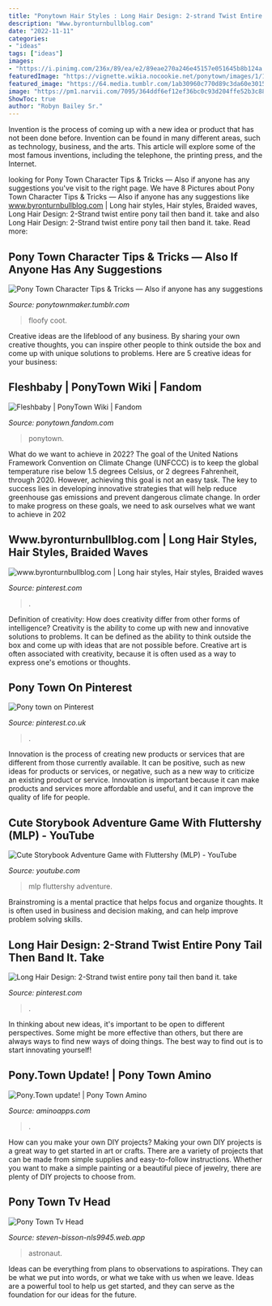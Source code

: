 ```yaml
---
title: "Ponytown Hair Styles : Long Hair Design: 2-strand Twist Entire Pony Tail Then Band It. Take"
description: "Www.byronturnbullblog.com"
date: "2022-11-11"
categories:
- "ideas"
tags: ["ideas"]
images:
- "https://i.pinimg.com/236x/89/ea/e2/89eae270a246e45157e051645b8b124a.jpg"
featuredImage: "https://vignette.wikia.nocookie.net/ponytown/images/1/19/Untitled-1.png/revision/latest?cb=20190805023852"
featured_image: "https://64.media.tumblr.com/1ab30960c770d89c3da60e301529567a/b07097ab9647de88-d7/s1280x1920/fd8813e8947f71c60ec685da6c83adeea4aebed9.png"
image: "https://pm1.narvii.com/7095/364ddf6ef12ef36bc0c93d204ffe52b3c8817fe0r1-361-282v2_hq.jpg"
ShowToc: true
author: "Robyn Bailey Sr."
---
```



Invention is the process of coming up with a new idea or product that has not been done before. Invention can be found in many different areas, such as technology, business, and the arts. This article will explore some of the most famous inventions, including the telephone, the printing press, and the Internet.

	

		
looking for Pony Town Character Tips &amp; Tricks — Also if anyone has any suggestions you've visit to the right page. We have 8 Pictures about Pony Town Character Tips &amp; Tricks — Also if anyone has any suggestions like www.byronturnbullblog.com | Long hair styles, Hair styles, Braided waves, Long Hair Design: 2-Strand twist entire pony tail then band it. take and also Long Hair Design: 2-Strand twist entire pony tail then band it. take. Read more:
		
    
## Pony Town Character Tips &amp; Tricks — Also If Anyone Has Any Suggestions

<img loading=lazy src="https://64.media.tumblr.com/1ab30960c770d89c3da60e301529567a/b07097ab9647de88-d7/s1280x1920/fd8813e8947f71c60ec685da6c83adeea4aebed9.png" onerror="this.onerror=null;this.src='https://tse2.mm.bing.net/th?id=OIP.ATQ6FM5VAOGbtj0RCUrDMgHaEI&amp;pid=15.1';" alt="Pony Town Character Tips &amp; Tricks — Also if anyone has any suggestions">

_Source: ponytownmaker.tumblr.com_

>floofy coot. 

	

Creative ideas are the lifeblood of any business. By sharing your own creative thoughts, you can inspire other people to think outside the box and come up with unique solutions to problems. Here are 5 creative ideas for your business: 

    
## Fleshbaby | PonyTown Wiki | Fandom

<img loading=lazy src="https://vignette.wikia.nocookie.net/ponytown/images/1/19/Untitled-1.png/revision/latest?cb=20190805023852" onerror="this.onerror=null;this.src='https://tse2.mm.bing.net/th?id=OIP.qZ8hs5jOT7dHOjquDPc46gAAAA&amp;pid=15.1';" alt="Fleshbaby | PonyTown Wiki | Fandom">

_Source: ponytown.fandom.com_

>ponytown. 

	

What do we want to achieve in 2022?
The goal of the United Nations Framework Convention on Climate Change (UNFCCC) is to keep the global temperature rise below 1.5 degrees Celsius, or 2 degrees Fahrenheit, through 2020. However, achieving this goal is not an easy task. The key to success lies in developing innovative strategies that will help reduce greenhouse gas emissions and prevent dangerous climate change. In order to make progress on these goals, we need to ask ourselves what we want to achieve in 202
    
## Www.byronturnbullblog.com | Long Hair Styles, Hair Styles, Braided Waves

<img loading=lazy src="https://i.pinimg.com/736x/26/a3/1f/26a31ff7ea42fa93c437a4d86cab2ef3--ponys-pony-tails.jpg" onerror="this.onerror=null;this.src='https://tse3.mm.bing.net/th?id=OIP.MZAaQ_rRG-niwvt6J7LQuAHaLH&amp;pid=15.1';" alt="www.byronturnbullblog.com | Long hair styles, Hair styles, Braided waves">

_Source: pinterest.com_

>. 

	

Definition of creativity: How does creativity differ from other forms of intelligence?
Creativity is the ability to come up with new and innovative solutions to problems. It can be defined as the ability to think outside the box and come up with ideas that are not possible before. Creative art is often associated with creativity, because it is often used as a way to express one's emotions or thoughts.

    
## Pony Town On Pinterest

<img loading=lazy src="https://i.pinimg.com/236x/89/ea/e2/89eae270a246e45157e051645b8b124a.jpg" onerror="this.onerror=null;this.src='https://tse4.mm.bing.net/th?id=OIP.a5nv7HKYJeDuSZtLf-l8iADsDs&amp;pid=15.1';" alt="Pony town on Pinterest">

_Source: pinterest.co.uk_

>. 

	

Innovation is the process of creating new products or services that are different from those currently available. It can be positive, such as new ideas for products or services, or negative, such as a new way to criticize an existing product or service. Innovation is important because it can make products and services more affordable and useful, and it can improve the quality of life for people.

    
## Cute Storybook Adventure Game With Fluttershy (MLP) - YouTube

<img loading=lazy src="https://i.ytimg.com/vi/K6r5qKBwN40/maxresdefault.jpg" onerror="this.onerror=null;this.src='https://tse2.mm.bing.net/th?id=OIP.49mRoWOrsK_GDqZHVFnBeQHaEK&amp;pid=15.1';" alt="Cute Storybook Adventure Game with Fluttershy (MLP) - YouTube">

_Source: youtube.com_

>mlp fluttershy adventure. 

	

Brainstroming is a mental practice that helps focus and organize thoughts. It is often used in business and decision making, and can help improve problem solving skills.

    
## Long Hair Design: 2-Strand Twist Entire Pony Tail Then Band It. Take

<img loading=lazy src="https://i.pinimg.com/736x/64/de/62/64de6220c7a1c672b66335e6d92d513a--long-hair-designs-pony-tails.jpg" onerror="this.onerror=null;this.src='https://tse1.mm.bing.net/th?id=OIP.TNQRM0Vq0JYlDftbbjAUUgHaJ3&amp;pid=15.1';" alt="Long Hair Design: 2-Strand twist entire pony tail then band it. take">

_Source: pinterest.com_

>. 

	

In thinking about new ideas, it's important to be open to different perspectives. Some might be more effective than others, but there are always ways to find new ways of doing things. The best way to find out is to start innovating yourself!

    
## Pony.Town Update! | Pony Town Amino

<img loading=lazy src="https://pm1.narvii.com/7095/364ddf6ef12ef36bc0c93d204ffe52b3c8817fe0r1-361-282v2_hq.jpg" onerror="this.onerror=null;this.src='https://tse2.mm.bing.net/th?id=OIP.s5d4jIF-Nhd-8VBImrd4cAAAAA&amp;pid=15.1';" alt="Pony.Town update! | Pony Town Amino">

_Source: aminoapps.com_

>. 

	

How can you make your own DIY projects?
Making your own DIY projects is a great way to get started in art or crafts. There are a variety of projects that can be made from simple supplies and easy-to-follow instructions. Whether you want to make a simple painting or a beautiful piece of jewelry, there are plenty of DIY projects to choose from.

    
## Pony Town Tv Head

<img loading=lazy src="https://i.ytimg.com/vi/FzQeOXEashc/maxresdefault.jpg" onerror="this.onerror=null;this.src='https://tse1.mm.bing.net/th?id=OIP.pkj8nBs2aKq_thGcUQCsDgHaEK&amp;pid=15.1';" alt="Pony Town Tv Head">

_Source: steven-bisson-nls9945.web.app_

>astronaut. 

	

Ideas can be everything from plans to observations to aspirations. They can be what we put into words, or what we take with us when we leave. Ideas are a powerful tool to help us get started, and they can serve as the foundation for our ideas for the future.

